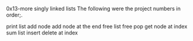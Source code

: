0x13-more singly linked lists
The following were the project numbers in order;.

print list
add node
add node at the end
free list
free
pop
get node at index
sum list
insert
delete at index
